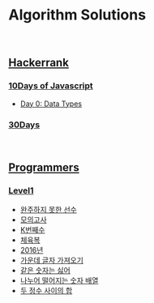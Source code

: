 # Algorithm Solutions
<br/>

## [Hackerrank](/Hackerrank)

### [10Days of Javascript](/Hackerrank/10Days%20of%20Javascript)
- [Day 0: Data Types](/Hackerrank/10Days%20of%20Javascript/Day%200:%20Data%20Types.js)

### [30Days](/Hackerrank/30Days)
<br/>

## [Programmers](/Programmers)
### [Level1](/Programmers/Level1)

- [완주하지 못한 선수](/Programmers/Level1/완주하지%20못한%20선수.md)
- [모의고사](/Programmers/Level1/모의고사.md)
- [K번째수](/Programmers/Level1/K번째수.md)
- [체육복](/Programmers/Level1/체육복.md)
- [2016년](/Programmers/Level1/2016년.md)
- [가운데 글자 가져오기](/Programmers/Level1/가운데%20글자%20가져오기.md)
- [같은 숫자는 싫어](/Programmers/Level1/같은%20숫자는%20싫어.md)
- [나누어 떨어지는 숫자 배열](/Programmers/Level1/나누어%20떨어지는%20숫자%20배열.md)
- [두 정수 사이의 합](/Programmers/Level1/두%20정수%20사이의%20합.md)


